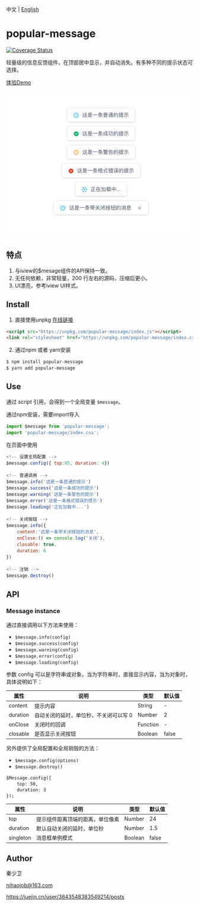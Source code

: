 中文 | [English](https://github.com/nihaojob/popular-message/blob/main/README-en.md)
# popular-message
[![Coverage Status](https://coveralls.io/repos/github/nihaojob/popular-message/badge.svg)](https://coveralls.io/github/nihaojob/popular-message)

轻量级的信息反馈组件，在顶部居中显示，并自动消失。有多种不同的提示状态可选择。

[体验Demo](https://nihaojob.github.io/popular-message)
<p align="center"><img width="492" src="./examples.png" /></p>



## 特点

1. 与iview的$mesage组件的API保持一致。
2. 无任何依赖，非常轻量，200 行左右的源码，压缩后更小。
3. UI漂亮，参考iview UI样式。

## Install
1. 直接使用unpkg [在线链接](https://unpkg.com/browse/popular-message@1.0.0/index.js)

```HTML
<script src="https://unpkg.com/popular-message/index.js"></script>
<link rel="stylesheet" href="https://unpkg.com/popular-message/index.css">
```
2. 通过npm 或者 yarn安装
```bash
$ npm install popular-message
$ yarn add popular-message
```
## Use
通过 script 引用，会得到一个全局变量 `$message`。

通过npm安装，需要import导入
```js
import $message from 'popular-message';
import 'popular-message/index.css';
```

在页面中使用
```js
<!-- 设置全局配置 -->
$message.config({ top:85, duration: 4})

<!-- 普通调用 -->
$message.info('这是一条普通的提示')
$message.success('这是一条成功的提示')
$message.warning('这是一条警告的提示')
$message.error('这是一条格式错误的提示')
$message.loading('正在加载中...')

<!-- 关闭按钮 -->
$message.info({
    content:'这是一条带关闭按钮的消息',
    onClose:() => console.log('关闭'),
    closable: true,
    duration: 6
})

<!-- 注销 -->
$message.destroy()
```

## API
### Message instance
通过直接调用以下方法来使用：
- `$message.info(config)`
- `$message.success(config)`
- `$message.warning(config)`
- `$message.error(config)`
- `$message.loading(config)`

参数 config 可以是字符串或对象，当为字符串时，直接显示内容，当为对象时，具体说明如下：

|  属性 | 说明  | 类型|  默认值|
|---    |---   |--- | ---   |
|  content |  提示内容 |String | -|
|  duration |  自动关闭的延时，单位秒，不关闭可以写 0 |Number | 2|
|  onClose |  关闭时的回调	 |Function | -|
|  closable |  是否显示关闭按钮	 |Boolean | false|

另外提供了全局配置和全局销毁的方法：
- `$message.config(options)`
- `$message.destroy()`

```JS
$Message.config({
    top: 50,
    duration: 3
});
```

|  属性 | 说明  | 类型|  默认值|
|---    |---   |--- | ---   |
|  top |  提示组件距离顶端的距离，单位像素 |Number | 24|
|  duration |  默认自动关闭的延时，单位秒 |Number | 1.5|
|  singleton |  消息框单例模式	 |Boolean | false|

## Author
秦少卫

nihaojob@163.com

https://juejin.cn/user/3843548383549214/posts
